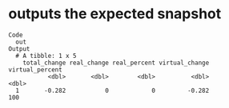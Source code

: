 # outputs the expected snapshot

    Code
      out
    Output
      # A tibble: 1 x 5
        total_change real_change real_percent virtual_change virtual_percent
               <dbl>       <dbl>        <dbl>          <dbl>           <dbl>
      1       -0.282           0            0         -0.282             100

